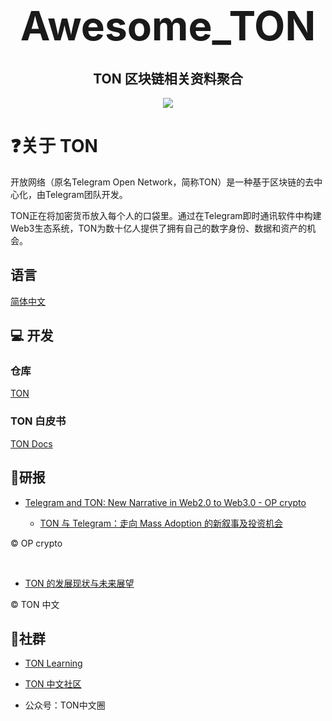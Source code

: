 <h1 align="center">
  <span style="font-size: 64px;">Awesome_TON</span>
</h1>



<h2 align="center">
  TON 区块链相关资料聚合
</h2>


<p align="center">
  <img src="https://github.com/Web3-Club/Awesome_TON/assets/76860915/2596e913-c3ee-42af-9f3f-6e3f09fd6066">
</p>

# ❓关于 TON

开放网络（原名Telegram Open Network，简称TON）是一种基于区块链的去中心化，由Telegram团队开发。


TON正在将加密货币放入每个人的口袋里。通过在Telegram即时通讯软件中构建Web3生态系统，TON为数十亿人提供了拥有自己的数字身份、数据和资产的机会。



## 语言
[简体中文](https://github.com/Web3-Club/Awesome_TON/README.md)

## 💻 开发

### 仓库
[TON](https://github.com/ton-blockchain/ton)

### TON 白皮书
[TON Docs](https://docs.ton.org/learn/docs)

## 📖研报

- [Telegram and TON: New Narrative in Web2.0 to Web3.0 - OP crypto](https://www.opcrypto.vc/blogs/op-crypto-ton-and-tg-foundation-network)

  - [TON 与 Telegram：走向 Mass Adoption 的新叙事及投资机会](https://foresightnews.pro/article/detail/44346)

©️ OP crypto

<br>

- [TON 的发展现状与未来展望](https://foresightnews.pro/article/detail/43289)

©️ TON 中文

## 🙋社群
- [TON Learning](https://t.me/ton_learn)

- [TON 中文社区](https://t.me/toncoin_cn)

- 公众号：TON中文圈






